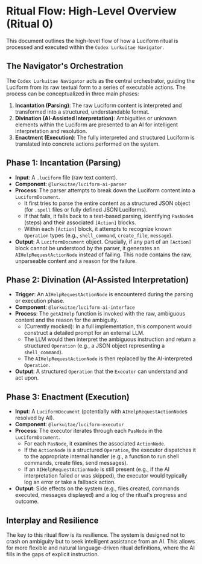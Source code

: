 # Ritual Flow: High-Level Overview (Ritual 0)

This document outlines the high-level flow of how a Luciform ritual is processed and executed within the `Codex Lurkuitae Navigator`.

## The Navigator's Orchestration

The `Codex Lurkuitae Navigator` acts as the central orchestrator, guiding the Luciform from its raw textual form to a series of executable actions. The process can be conceptualized in three main phases:

1.  **Incantation (Parsing)**: The raw Luciform content is interpreted and transformed into a structured, understandable format.
2.  **Divination (AI-Assisted Interpretation)**: Ambiguities or unknown elements within the Luciform are presented to an AI for intelligent interpretation and resolution.
3.  **Enactment (Execution)**: The fully interpreted and structured Luciform is translated into concrete actions performed on the system.

## Phase 1: Incantation (Parsing)

*   **Input**: A `.luciform` file (raw text content).
*   **Component**: `@lurkuitae/luciform-ai-parser`
*   **Process**: The parser attempts to break down the Luciform content into a `LuciformDocument`.
    *   It first tries to parse the entire content as a structured JSON object (for `.spell` files or fully defined JSON Luciforms).
    *   If that fails, it falls back to a text-based parsing, identifying `PasNode`s (steps) and their associated `[Action]` blocks.
    *   Within each `[Action]` block, it attempts to recognize known `Operation` types (e.g., `shell_command`, `create_file`, `message`).
*   **Output**: A `LuciformDocument` object. Crucially, if any part of an `[Action]` block cannot be understood by the parser, it generates an `AIHelpRequestActionNode` instead of failing. This node contains the raw, unparseable content and a reason for the failure.

## Phase 2: Divination (AI-Assisted Interpretation)

*   **Trigger**: An `AIHelpRequestActionNode` is encountered during the parsing or execution phase.
*   **Component**: `@lurkuitae/luciform-ai-interface`
*   **Process**: The `getAIHelp` function is invoked with the raw, ambiguous content and the reason for the ambiguity.
    *   (Currently mocked): In a full implementation, this component would construct a detailed prompt for an external LLM.
    *   The LLM would then interpret the ambiguous instruction and return a structured `Operation` (e.g., a JSON object representing a `shell_command`).
    *   The `AIHelpRequestActionNode` is then replaced by the AI-interpreted `Operation`.
*   **Output**: A structured `Operation` that the `Executor` can understand and act upon.

## Phase 3: Enactment (Execution)

*   **Input**: A `LuciformDocument` (potentially with `AIHelpRequestActionNode`s resolved by AI).
*   **Component**: `@lurkuitae/luciform-executor`
*   **Process**: The executor iterates through each `PasNode` in the `LuciformDocument`.
    *   For each `PasNode`, it examines the associated `ActionNode`.
    *   If the `ActionNode` is a structured `Operation`, the executor dispatches it to the appropriate internal handler (e.g., a function to run shell commands, create files, send messages).
    *   If an `AIHelpRequestActionNode` is still present (e.g., if the AI interpretation failed or was skipped), the executor would typically log an error or take a fallback action.
*   **Output**: Side effects on the system (e.g., files created, commands executed, messages displayed) and a log of the ritual's progress and outcome.

## Interplay and Resilience

The key to this ritual flow is its resilience. The system is designed not to crash on ambiguity but to seek intelligent assistance from an AI. This allows for more flexible and natural language-driven ritual definitions, where the AI fills in the gaps of explicit instruction.